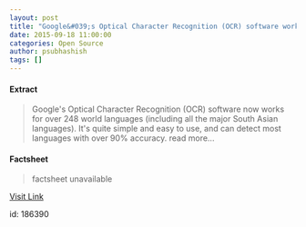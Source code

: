 ```yaml
---
layout: post
title: "Google&#039;s Optical Character Recognition (OCR) software works for 248+ languages"
date: 2015-09-18 11:00:00
categories: Open Source
author: psubhashish
tags: []
---
```



#### Extract
>Google's Optical Character Recognition (OCR) software now works for over 248 world languages (including all the major South Asian languages). It's quite simple and easy to use, and can detect most languages with over 90% accuracy. read more...

#### Factsheet
>factsheet unavailable

[Visit Link](http://opensource.com/life/15/9/open-source-extract-text-images)

id:  186390


